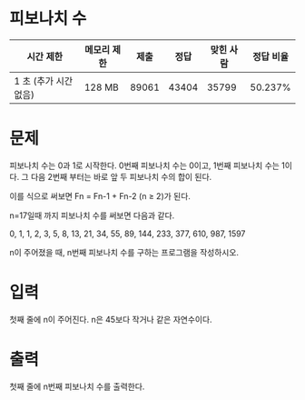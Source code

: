 # 피보나치 수

| 시간 제한           | 메모리 제한 | 제출   | 정답   | 맞힌 사람 | 정답 비율 |
|----------------------|-------------|--------|--------|-----------|-----------|
| 1 초 (추가 시간 없음) | 128 MB      | 89061  | 43404  | 35799     | 50.237%   |


# 문제
피보나치 수는 0과 1로 시작한다. 0번째 피보나치 수는 0이고, 1번째 피보나치 수는 1이다. 그 다음 2번째 부터는 바로 앞 두 피보나치 수의 합이 된다.

이를 식으로 써보면 Fn = Fn-1 + Fn-2 (n ≥ 2)가 된다.

n=17일때 까지 피보나치 수를 써보면 다음과 같다.

0, 1, 1, 2, 3, 5, 8, 13, 21, 34, 55, 89, 144, 233, 377, 610, 987, 1597

n이 주어졌을 때, n번째 피보나치 수를 구하는 프로그램을 작성하시오.
# 입력
첫째 줄에 n이 주어진다. n은 45보다 작거나 같은 자연수이다.

# 출력
첫째 줄에 n번째 피보나치 수를 출력한다.